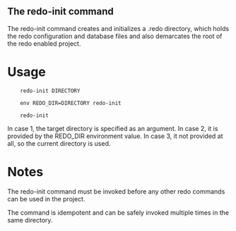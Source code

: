 ## The redo-init command

The redo-init command creates and initializes a .redo directory,
which holds the redo configuration and database files
and also demarcates the root of the redo enabled project.

# Usage
        
        redo-init DIRECTORY

        env REDO_DIR=DIRECTORY redo-init

        redo-init

In case 1, the target directory is specified as an argument.
In case 2, it is provided by the REDO_DIR environment value.
In case 3, it not provided at all, so the current directory is used.

# Notes

The redo-init command must be invoked before any other redo commands can be used
in the project.

The command is idempotent and can be safely invoked multiple times in the same directory.

